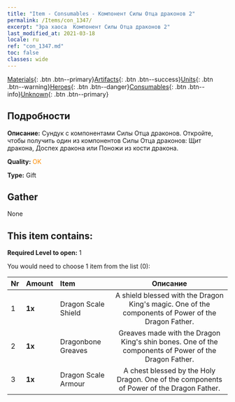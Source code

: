```yaml
---
title: "Item - Consumables - Компонент Силы Отца драконов 2"
permalink: /Items/con_1347/
excerpt: "Эра хаоса  Компонент Силы Отца драконов 2"
last_modified_at: 2021-03-18
locale: ru
ref: "con_1347.md"
toc: false
classes: wide
---
```

 [Materials](/ru/Items/){: .btn .btn--primary}[Artifacts](/ru/Items/Artifacts/){: .btn .btn--success}[Units](/ru/Items/Units/){: .btn .btn--warning}[Heroes](/ru/Items/Heroes/){: .btn .btn--danger}[Consumables](/ru/Items/Consumables/){: .btn .btn--info}[Unknown](/ru/Items/Unknown/){: .btn .btn--primary}

## Подробности
 **Описание:** Сундук с компонентами Силы Отца драконов. Откройте, чтобы получить один из компонентов Силы Отца драконов: Щит дракона, Доспех дракона или Поножи из кости дракона.

 **Quality:** <span style="color: #FF8C00">OK</span>

 **Type:** Gift

## Gather

  None

## This item contains:

 **Required Level to open:** 1

 You would need to choose 1 item from the list (0):

  | Nr | Amount |     Item    | Описание |
  |:---|:-------|:------------|:-----------:|
  | 1 |  **1x** | Dragon Scale Shield | A shield blessed with the Dragon King's magic. One of the components of Power of the Dragon Father.  | 
  | 2 |  **1x** | Dragonbone Greaves | Greaves made with the Dragon King's shin bones. One of the components of Power of the Dragon Father.  | 
  | 3 |  **1x** | Dragon Scale Armour | A chest blessed by the Holy Dragon. One of the components of Power of the Dragon Father.  | 
